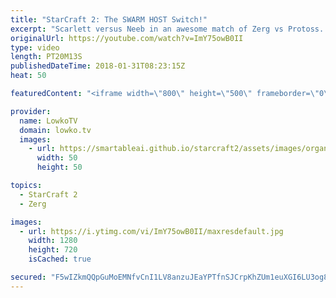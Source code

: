 ```yaml
---
title: "StarCraft 2: The SWARM HOST Switch!"
excerpt: "Scarlett versus Neeb in an awesome match of Zerg vs Protoss. Subscribe for more videos: http://lowko.tv/youtube More StarCraft 2 casts: https://goo.gl/FUBQ5y  Swarm Hosts are an odd unit. They're technically not great at finishing the game, but they are awesome at buying time to climb up to higher tier"
originalUrl: https://youtube.com/watch?v=ImY75owB0II
type: video
length: PT20M13S
publishedDateTime: 2018-01-31T08:23:15Z
heat: 50

featuredContent: "<iframe width=\"800\" height=\"500\" frameborder=\"0\" src=\"https://www.youtube.com/embed/ImY75owB0II\" allow=\"accelerometer; autoplay; encrypted-media; gyroscope; picture-in-picture\" allowfullscreen></iframe>"

provider:
  name: LowkoTV
  domain: lowko.tv
  images:
    - url: https://smartableai.github.io/starcraft2/assets/images/organizations/lowko.tv-50x50.jpg
      width: 50
      height: 50

topics:
  - StarCraft 2
  - Zerg

images:
  - url: https://i.ytimg.com/vi/ImY75owB0II/maxresdefault.jpg
    width: 1280
    height: 720
    isCached: true

secured: "F5wIZkmQQpGuMoEMNfvCnI1LV8anzuJEaYPTfnSJCrpKhZUm1euXGI6LU3og8lusBzcIVoS5EQnReo1XotJZ0jHOlUyfSuWXUq5bFIJP8sQur68o5VNk/HU7kbxtst4BLY7ZdnjRJfMv7iwyEOEGjhGuPdnTsmX5ihVCDnMnqEnQ9kWVlcslocE6y4WKx/wYP9szddvebS6H4/Q26Kb3iluqT+ark+fRmolsA9HhroO0n9kPOy19KIuickdoMxpflfqRKuHkMVpHn8UVfNMK1peJuAn5AAXlaIaVRhjN5ICsmV3qbjlJrHk1DaCWLwquLmrNwV5tMVkhn1BHtLg7D2N5lyUsSw9e3RXBaGb1pdrE3kMOI0QVCO/tmO7jmFQv3UN3wEpU/L/qxFakVPrELmc5sxRezdDEUeFL5V+82Is=;fS+qJctumFXpwCYZduaJKg=="
---
```


